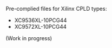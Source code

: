 Pre-complied files for Xilinx CPLD types:
* XC9536XL-10PCG44
* XC9572XL-10PCG44

(Work in progress)
